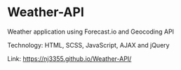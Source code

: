 # Weather-API

Weather application using Forecast.io and Geocoding API

Technology: HTML, SCSS, JavaScript, AJAX and jQuery

Link: https://nj3355.github.io/Weather-API/
